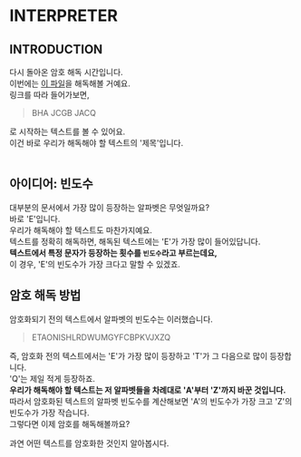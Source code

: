 # INTERPRETER

## INTRODUCTION
다시 돌아온 암호 해독 시간입니다.  
이번에는 [이 파일](https://github.com/happyhddey/pythonSimpleProject/blob/main/project/interpreter/BHA_JCGB_JACQ.txt)을 해독해볼 거예요.  
링크를 따라 들어가보면,
> BHA JCGB JACQ  

로 시작하는 텍스트를 볼 수 있어요.  
이건 바로 우리가 해독해야 할 텍스트의 '제목'입니다.
<br>
<br>

## 아이디어: 빈도수
대부분의 문서에서 가장 많이 등장하는 알파벳은 무엇일까요?  
바로 'E'입니다.  
우리가 해독해야 할 텍스트도 마찬가지예요.  
텍스트를 정확히 해독하면, 해독된 텍스트에는 'E'가 가장 많이 들어있답니다.   
**텍스트에서 특정 문자가 등장하는 횟수를 `빈도수`라고 부르는데요,**  
이 경우, 'E'의 빈도수가 가장 크다고 말할 수 있겠죠.  

## 암호 해독 방법
암호화되기 전의 텍스트에서 알파벳의 빈도수는 이러했습니다.  
> ETAONISHLRDWUMGYFCBPKVJXZQ  

즉, 암호화 전의 텍스트에서는 'E'가 가장 많이 등장하고 'T'가 그 다음으로 많이 등장합니다.  
'Q'는 제일 적게 등장하죠.  
**우리가 해독해야 할 텍스트는 저 알파벳들을 차례대로 'A'부터 'Z'까지 바꾼 것입니다.**  
따라서 암호화된 텍스트의 알파벳 빈도수를 계산해보면 'A'의 빈도수가 가장 크고 'Z'의 빈도수가 가장 작습니다.  
그렇다면 이제 암호를 해독해볼까요?  

과연 어떤 텍스트를 암호화한 것인지 알아봅시다.
